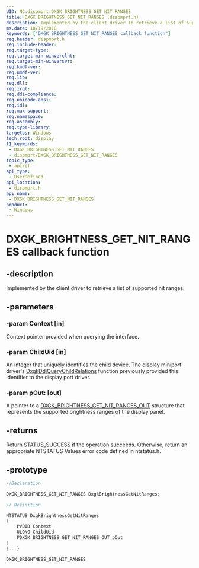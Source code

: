 ```yaml
---
UID: NC:dispmprt.DXGK_BRIGHTNESS_GET_NIT_RANGES
title: DXGK_BRIGHTNESS_GET_NIT_RANGES (dispmprt.h)
description: Implemented by the client driver to retrieve a list of supported nit ranges.
ms.date: 10/19/2018
keywords: ["DXGK_BRIGHTNESS_GET_NIT_RANGES callback function"]
req.header: dispmprt.h
req.include-header: 
req.target-type: 
req.target-min-winverclnt: 
req.target-min-winversvr: 
req.kmdf-ver: 
req.umdf-ver: 
req.lib: 
req.dll: 
req.irql: 
req.ddi-compliance: 
req.unicode-ansi: 
req.idl: 
req.max-support: 
req.namespace: 
req.assembly: 
req.type-library: 
targetos: Windows
tech.root: display
f1_keywords:
 - DXGK_BRIGHTNESS_GET_NIT_RANGES
 - dispmprt/DXGK_BRIGHTNESS_GET_NIT_RANGES
topic_type:
 - apiref
api_type:
 - UserDefined
api_location:
 - dispmprt.h
api_name:
 - DXGK_BRIGHTNESS_GET_NIT_RANGES
product:
 - Windows
---
```


# DXGK_BRIGHTNESS_GET_NIT_RANGES callback function


## -description

Implemented by the client driver to retrieve a list of supported nit ranges.

## -parameters

### -param Context [in]

Context pointer provided when querying the interface.

### -param ChildUid [in]

An integer that uniquely identifies the child device. The display miniport driver's [DxgkDdiQueryChildRelations](../dispmprt/nc-dispmprt-dxgkddi_query_child_relations.md) function previously provided this identifier to the display port driver.

### -param pOut: [out]

A pointer to a [DXGK_BRIGHTNESS_GET_NIT_RANGES_OUT](../d3dkmdt/ns-d3dkmdt-_dxgk_brightness_get_nit_ranges_out.md) structure that represents the supported brightness ranges of the display panel.

## -returns

Return STATUS_SUCCESS if the operation succeeds. Otherwise, return an appropriate NTSTATUS Values error code defined in ntstatus.h.

## -prototype

```cpp
//Declaration

DXGK_BRIGHTNESS_GET_NIT_RANGES DxgkBrightnessGetNitRanges;

// Definition

NTSTATUS DxgkBrightnessGetNitRanges
(
	PVOID Context
	ULONG ChildUid
	PDXGK_BRIGHTNESS_GET_NIT_RANGES_OUT pOut
)
{...}

DXGK_BRIGHTNESS_GET_NIT_RANGES


```

